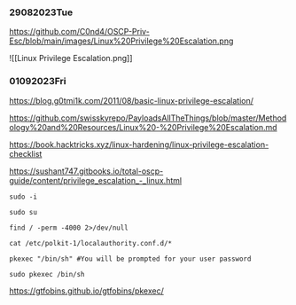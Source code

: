 ### 29082023Tue

https://github.com/C0nd4/OSCP-Priv-Esc/blob/main/images/Linux%20Privilege%20Escalation.png

![[Linux Privilege Escalation.png]]

### 01092023Fri

https://blog.g0tmi1k.com/2011/08/basic-linux-privilege-escalation/

https://github.com/swisskyrepo/PayloadsAllTheThings/blob/master/Methodology%20and%20Resources/Linux%20-%20Privilege%20Escalation.md

https://book.hacktricks.xyz/linux-hardening/linux-privilege-escalation-checklist

https://sushant747.gitbooks.io/total-oscp-guide/content/privilege_escalation_-_linux.html

```
sudo -i
```

```
sudo su
```

```
find / -perm -4000 2>/dev/null
```

```
cat /etc/polkit-1/localauthority.conf.d/*
```

```
pkexec "/bin/sh" #You will be prompted for your user password
```

```
sudo pkexec /bin/sh
```

https://gtfobins.github.io/gtfobins/pkexec/

